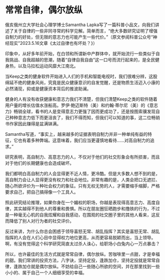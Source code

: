 # 常常自律，偶尔放纵

俄亥俄州立大学社会心理学博士Samantha Lapka写了一篇科普小品文，向我们讲述了关于自律的一些非同寻常的科学见解。简单而言，“绝大多数研究证明了增强自制力的好处，但无限的意志力也可能产生一些代价。”（原文参阅科普公众号“神经现实”2023.5.16文章《太过自律也有坏处？》）

印象中，从好多年前开始，在白领和所谓新中产群体中，就开始流行一些类似于自我挑战、自我超越的思潮，随着“自律自我自由”这一口号而流行起来的，是全民健身热，以及马拉松运动风靡大江南北。

当Keep之类的健身软件开始进入人们的手机和智能电视时，我们很难分辨，这股绵延不绝的健身风尚，究竟是民众健康意识的自发觉醒，还是物质生活迈入小康的必然涌现，抑或是健康资本背后的推波助澜。

健身的人有没有收获健康和意志力我们不清楚，但我们清楚Keep之类的软件随着用户量的增长估值水涨船高。罗伊·鲍迈斯特（美）和约翰·蒂尔尼（美）的《意志力》畅销全球，看书的人是变得意志力更强了因而更成功了，还是按图索骥发现自己种种意志力低下而更沮丧了，我们不得而知，但我们可以知道的事，这二位畅销书作家因此赚得是盆满钵满。

Samantha写道，“事实上，越来越多的证据表明自制力并非一种单纯有益的特征，它也有着多种弊端。这意味着，我们应当更谨慎地看待……对高自制力的追求。”

研究表明，高自制力、高意志力的人，不仅对于他们的社交形象会有所损害，而且对于他们的长期健康也会造成破坏。

我们都明白高自制力的人会显得更不近人情，更冷酷。但是大多数人想不到的是，高自制力会让人显得更没有权力和社会地位。非常有趣的是，人类会把口无遮拦、随心所欲评价为一种社会权力的象征。只有无权无势的人，才需要缩手缩脚，严格要求自己，把自己搞得像一个工具人。

照此研究结论推理，如果你身在一个媚权的职场，你越是表现得高意志力、高度自律，其实越得不到他人的尊重和畏惧。所以在朋友圈狂晒跑步和撸铁的行为，不过是一种毫无心机的自我炫耀和自我感动，在围观的社交圈子里的其他人看来，这反而降低了别人对行为者的社交评价。

反过来讲，为什么你总会困惑于领导喜怒无常、胡乱指挥？其实是喜怒无常、胡乱指挥的人会在人们心目中显得权力地位更高，从而更容易脱颖而出，当上领导。啊，有没有觉得这个科学研究简直太过杀人诛心，给职场小白兔内心一万点暴击？

所以，也许最佳的生活方式就是常常自律，偶尔放纵。苦咖啡里一点甜，才是幸福的甜。我们常讲的投资方法，八字诀，坚持定投，逢跌加仓，坚持定投就是常常自律，逢跌加仓就是偶尔放纵。不妨给自己一些随心所欲的空间，并在那里找到一些小小的、属于自己一个人细细享受的幸福。

